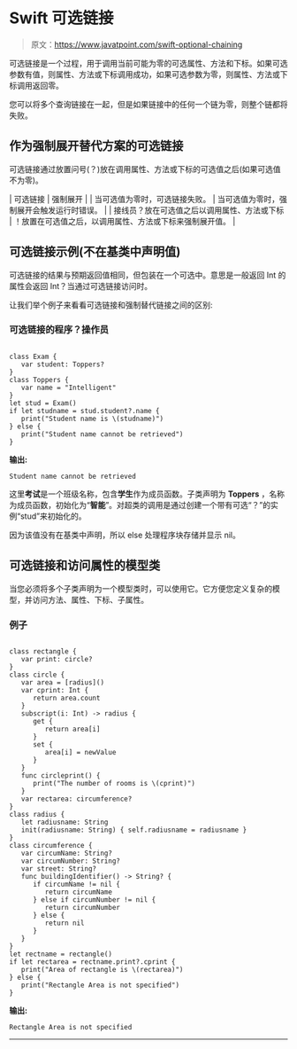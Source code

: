# Swift 可选链接

> 原文：<https://www.javatpoint.com/swift-optional-chaining>

可选链接是一个过程，用于调用当前可能为零的可选属性、方法和下标。如果可选参数有值，则属性、方法或下标调用成功，如果可选参数为零，则属性、方法或下标调用返回零。

您可以将多个查询链接在一起，但是如果链接中的任何一个链为零，则整个链都将失败。

## 作为强制展开替代方案的可选链接

可选链接通过放置问号(？)放在调用属性、方法或下标的可选值之后(如果可选值不为零)。

| 可选链接 | 强制展开 |
| 当可选值为零时，可选链接失败。 | 当可选值为零时，强制展开会触发运行时错误。 |
| 接线员？放在可选值之后以调用属性、方法或下标 | ！放置在可选值之后，以调用属性、方法或下标来强制展开值。 |

## 可选链接示例(不在基类中声明值)

可选链接的结果与预期返回值相同，但包装在一个可选中。意思是一般返回 Int 的属性会返回 Int？当通过可选链接访问时。

让我们举个例子来看看可选链接和强制替代链接之间的区别:

### 可选链接的程序？操作员

```

class Exam {
   var student: Toppers?
}
class Toppers {
   var name = "Intelligent"
}
let stud = Exam()
if let studname = stud.student?.name {
   print("Student name is \(studname)")
} else {
   print("Student name cannot be retrieved")
}

```

**输出:**

```
Student name cannot be retrieved 

```

这里**考试**是一个班级名称，包含**学生**作为成员函数。子类声明为 **Toppers** ，名称为成员函数，初始化为“**智能**”。对超类的调用是通过创建一个带有可选“？”的实例“stud”来初始化的。

因为该值没有在基类中声明，所以 else 处理程序块存储并显示 nil。

## 可选链接和访问属性的模型类

当您必须将多个子类声明为一个模型类时，可以使用它。它方便您定义复杂的模型，并访问方法、属性、下标、子属性。

### 例子

```

class rectangle {
   var print: circle?
}
class circle {
   var area = [radius]()
   var cprint: Int {
      return area.count
   }
   subscript(i: Int) -> radius {
      get {
         return area[i]
      }
      set {
         area[i] = newValue
      }
   }
   func circleprint() {
      print("The number of rooms is \(cprint)")
   }
   var rectarea: circumference?
}
class radius {
   let radiusname: String
   init(radiusname: String) { self.radiusname = radiusname }
}
class circumference {
   var circumName: String?
   var circumNumber: String?
   var street: String?
   func buildingIdentifier() -> String? {
      if circumName != nil {
         return circumName
      } else if circumNumber != nil {
         return circumNumber
      } else {
         return nil
      }
   }
}
let rectname = rectangle()
if let rectarea = rectname.print?.cprint {
   print("Area of rectangle is \(rectarea)")
} else {
   print("Rectangle Area is not specified")
}

```

**输出:**

```
Rectangle Area is not specified

```

* * *